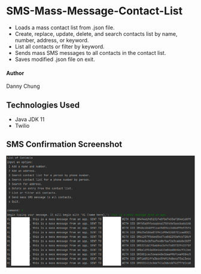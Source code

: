 # SMS-Mass-Message-Contact-List
- Loads a mass contact list from .json file.
- Create, replace, update, delete, and search contacts list by name, number, address, or keyword.
- List all contacts or filter by keyword.
- Sends mass SMS messages to all contacts in the contact list.
- Saves modified .json file on exit.

#### Author
Danny Chung

## Technologies Used
- Java JDK 11
- Twilio

## SMS Confirmation Screenshot

![](./screenshots/mass_messages.png)
